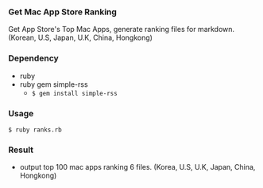 ### Get Mac App Store Ranking 

Get App Store's Top Mac Apps, generate ranking files for markdown.
(Korean, U.S, Japan, U.K, China, Hongkong)

### Dependency
- ruby
- ruby gem simple-rss
  - ```$ gem install simple-rss``` 

### Usage
```SHELL
$ ruby ranks.rb
```

### Result
- output top 100 mac apps ranking 6 files.
  (Korea, U.S, U.K, Japan, China, Hongkong)


